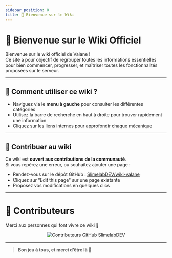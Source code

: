 ```yaml
---
sidebar_position: 0
title: 👋 Bienvenue sur le Wiki
---
```


# 👋 Bienvenue sur le Wiki Officiel

Bienvenue sur le wiki officiel de Valane !  
Ce site a pour objectif de regrouper toutes les informations essentielles pour bien commencer, progresser, et maîtriser toutes les fonctionnalités proposées sur le serveur.

---

## 📖 Comment utiliser ce wiki ?

- Naviguez via le **menu à gauche** pour consulter les différentes catégories
- Utilisez la barre de recherche en haut à droite pour trouver rapidement une information
- Cliquez sur les liens internes pour approfondir chaque mécanique

---

## 🧠 Contribuer au wiki

Ce wiki est **ouvert aux contributions de la communauté**.  
Si vous repérez une erreur, ou souhaitez ajouter une page :

- Rendez-vous sur le dépôt GitHub : [SlimelabDEV/wiki-valane](https://github.com/SlimelabDEV/wiki-valane)
- Cliquez sur “Edit this page” sur une page existante
- Proposez vos modifications en quelques clics

---

# 🙌 Contributeurs

Merci aux personnes qui font vivre ce wiki 💚  

<p align="center">
  <img src="https://contrib.rocks/image?repo=SlimelabDEV/wiki-valane" alt="Contributeurs GitHub SlimelabDEV" />
</p>

---

> **Bon jeu à tous, et merci d’être là 💚**
